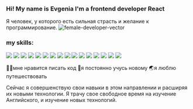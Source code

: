 
### Hi! My name is Evgenia I'm a frontend developer React
Я человек, у которого есть сильная страсть и желание к
программирование.
![female-developer-vector](https://user-images.githubusercontent.com/92331986/201305237-ec6e3504-43a2-4043-80e0-1b3e76e24091.jpg)




###  my skills:
<img src="https://img.shields.io/badge/JavaScript ES6-green?style=for-the-badge&logo=JavaScript&logoColor=#E0FFFF"/> <img src="https://img.shields.io/badge/HTML-red?style=for-the-badge&logo=HTML5&logoColor=white"/> <img src="https://img.shields.io/badge/CSS3-green?style=for-the-badge&logo=CSS3&logoColor=#E0FFFF"/>
<img src="https://img.shields.io/badge/Sass-red?style=for-the-badge&logo=Sass&logoColor=#E0FFFF"/> <img src="https://img.shields.io/badge/GitLab-green?style=for-the-badge&logo=GitLab&logoColor=#E0FFFF"/> <img src="https://img.shields.io/badge/REACT-black?style=for-the-badge&logo=React&logoColor=#E0FFFF"/> <img src="https://img.shields.io/badge/ReduxToolkit-black?style=for-the-badge&logo=Redux&logoColor=#E0FFFF"/> <img src="https://img.shields.io/badge/Router react-black?style=for-the-badge&logo=Create React App&logoColor=#E0FFFF"/> <img src="https://img.shields.io/badge/RESTAPI-black?style=for-the-badge&logo=REST API&logoColor=#E0FFFF"/> <img src="https://img.shields.io/badge/React Native-black?style=for-the-badge&logo=React&logoColor=#E0FFFF"/> <img src="https://img.shields.io/badge/EXPO-black?style=for-the-badge&logo=Expo&logoColor=#E0FFFF"/> <img src="https://img.shields.io/badge/MongoDB-black?style=for-the-badge&logo=MongoDB&logoColor=#E0FFFF"/> <img src="https://img.shields.io/badge/EXPRESS-black?style=for-the-badge&logo=Express&logoColor=#E0FFFF"/> <img src="https://img.shields.io/badge/MONGOOSE-black?style=for-the-badge&logo=MongoDB&logoColor=#E0FFFF"/> <img src="https://img.shields.io/badge/axios-black?style=for-the-badge&logo=Axios&logoColor=#E0FFFF"/> <img src="https://img.shields.io/badge/React Content Loader-black?style=for-the-badge&logo=React&logoColor=#E0FFFF"/>



👩‍💻мне нравится писать код
🥅я постоянно учусь новому
🌏я люблю путешествовать
  
 
  Сейчас я совершенствую свои навыки
в этом направлении и расширяя их новыми
технологии. Я трачу свое свободное время на изучение
Английского, и изучение новых технологий. 



  


